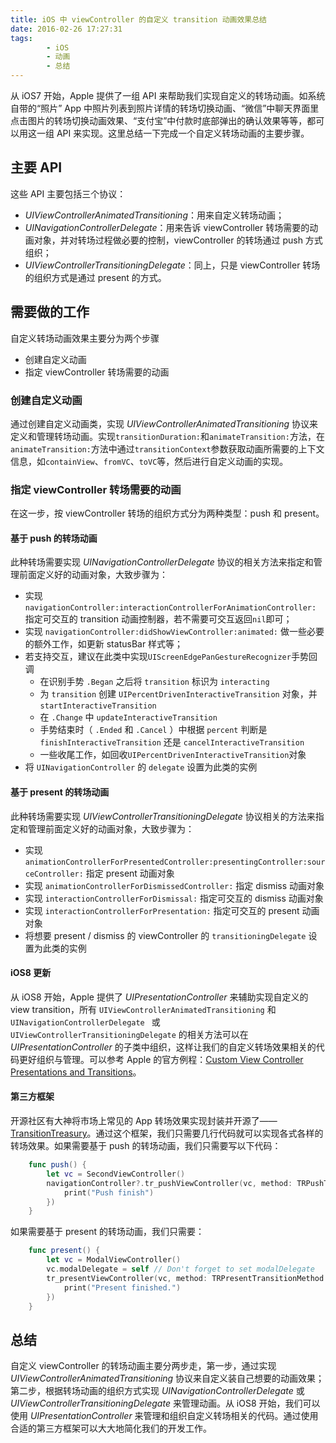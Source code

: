 ```yaml
---
title: iOS 中 viewController 的自定义 transition 动画效果总结
date: 2016-02-26 17:27:31
tags:
		- iOS
		- 动画
		- 总结
---
```


从 iOS7 开始，Apple 提供了一组 API 来帮助我们实现自定义的转场动画。如系统自带的“照片” App 中照片列表到照片详情的转场切换动画、“微信”中聊天界面里点击图片的转场切换动画效果、“支付宝”中付款时底部弹出的确认效果等等，都可以用这一组 API 来实现。这里总结一下完成一个自定义转场动画的主要步骤。

<!--more-->

## 主要 API

这些 API 主要包括三个协议：

- *UIViewControllerAnimatedTransitioning*：用来自定义转场动画；
- *UINavigationControllerDelegate*：用来告诉 viewController 转场需要的动画对象，并对转场过程做必要的控制，viewController 的转场通过 push 方式组织；
- *UIViewControllerTransitioningDelegate*：同上，只是 viewController 转场的组织方式是通过 present 的方式。

## 需要做的工作
自定义转场动画效果主要分为两个步骤

- 创建自定义动画
- 指定 viewController 转场需要的动画


### 创建自定义动画

通过创建自定义动画类，实现 *UIViewControllerAnimatedTransitioning* 协议来定义和管理转场动画。实现`transitionDuration:`和`animateTransition:`方法，在`animateTransition:`方法中通过`transitionContext`参数获取动画所需要的上下文信息，如`containView`、`fromVC`、`toVC`等，然后进行自定义动画的实现。

### 指定 viewController 转场需要的动画
在这一步，按 viewController 转场的组织方式分为两种类型：push 和 present。

#### 基于 push 的转场动画
此种转场需要实现 *UINavigationControllerDelegate* 协议的相关方法来指定和管理前面定义好的动画对象，大致步骤为：

- 实现 `navigationController:interactionControllerForAnimationController:` 指定可交互的 transition 动画控制器，若不需要可交互返回`nil`即可；
- 实现 `navigationController:didShowViewController:animated:` 做一些必要的额外工作，如更新 statusBar 样式等；
- 若支持交互，建议在此类中实现`UIScreenEdgePanGestureRecognizer`手势回调
    - 在识别手势 `.Began` 之后将 `transition` 标识为 `interacting`
    - 为 `transition` 创建 `UIPercentDrivenInteractiveTransition` 对象，并 `startInteractiveTransition`
    - 在 `.Change` 中 `updateInteractiveTransition`
    - 手势结束时（ `.Ended` 和 `.Cancel` ）中根据 `percent` 判断是 `finishInteractiveTransition` 还是 `cancelInteractiveTransition`
    - 一些收尾工作，如回收`UIPercentDrivenInteractiveTransition`对象
- 将 `UINavigationController` 的 `delegate` 设置为此类的实例

#### 基于 present 的转场动画
此种转场需要实现 *UIViewControllerTransitioningDelegate* 协议相关的方法来指定和管理前面定义好的动画对象，大致步骤为：

- 实现 `animationControllerForPresentedController:presentingController:sourceController:` 指定 present 动画对象
- 实现 `animationControllerForDismissedController:` 指定 dismiss 动画对象
- 实现 `interactionControllerForDismissal:` 指定可交互的 dismiss 动画对象
- 实现 `interactionControllerForPresentation:` 指定可交互的  present  动画对象
- 将想要 present / dismiss 的 viewController 的 `transitioningDelegate` 设置为此类的实例

#### iOS8 更新
从 iOS8 开始，Apple 提供了 *UIPresentationController* 来辅助实现自定义的 view transition，所有 `UIViewControllerAnimatedTransitioning` 和 `UINavigationControllerDelegate ` 或 `UIViewControllerTransitioningDelegate` 的相关方法可以在 *UIPresentationController* 的子类中组织，这样让我们的自定义转场效果相关的代码更好组织与管理。可以参考 Apple 的官方例程：[Custom View Controller Presentations and Transitions](https://developer.apple.com/library/ios/samplecode/CustomTransitions/Introduction/Intro.html#//apple_ref/doc/uid/TP40015158)。

#### 第三方框架
开源社区有大神将市场上常见的 App 转场效果实现封装并开源了——[TransitionTreasury](https://github.com/DianQK/TransitionTreasury)。通过这个框架，我们只需要几行代码就可以实现各式各样的转场效果。如果需要基于 push 的转场动画，我们只需要写以下代码：

~~~swift
    func push() {
        let vc = SecondViewController()
        navigationController?.tr_pushViewController(vc, method: TRPushTransitionMethod.Fade, completion: {
            print("Push finish")
        })
    }
~~~

如果需要基于 present 的转场动画，我们只需要：

~~~swift
    func present() {
        let vc = ModalViewController()
        vc.modalDelegate = self // Don't forget to set modalDelegate
        tr_presentViewController(vc, method: TRPresentTransitionMethod.Fade, completion: {
            print("Present finished.")
        })
    }
~~~

## 总结
自定义 viewController 的转场动画主要分两步走，第一步，通过实现 *UIViewControllerAnimatedTransitioning* 协议来自定义装自己想要的动画效果；第二步，根据转场动画的组织方式实现 *UINavigationControllerDelegate* 或 *UIViewControllerTransitioningDelegate* 来管理动画。从 iOS8 开始，我们可以使用 *UIPresentationController* 来管理和组织自定义转场相关的代码。通过使用合适的第三方框架可以大大地简化我们的开发工作。